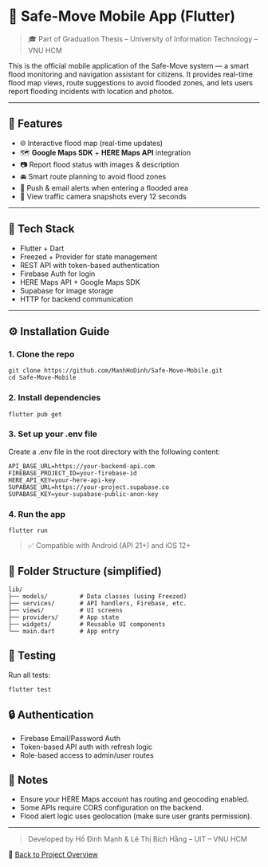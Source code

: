 # 📱 Safe-Move Mobile App (Flutter)

> 🎓 Part of Graduation Thesis – University of Information Technology – VNU HCM  

This is the official mobile application of the Safe-Move system — a smart flood monitoring and navigation assistant for citizens. It provides real-time flood map views, route suggestions to avoid flooded zones, and lets users report flooding incidents with location and photos.

---

## 🚀 Features

- 🌐 Interactive flood map (real-time updates)
- 🗺️ **Google Maps SDK** + **HERE Maps API** integration
- 📷 Report flood status with images & description
- 🚘 Smart route planning to avoid flood zones
- 🔔 Push & email alerts when entering a flooded area
- 📡 View traffic camera snapshots every 12 seconds

---

## 🧱 Tech Stack

- Flutter + Dart  
- Freezed + Provider for state management  
- REST API with token-based authentication  
- Firebase Auth for login  
- HERE Maps API + Google Maps SDK  
- Supabase for image storage  
- HTTP for backend communication

---

## ⚙️ Installation Guide

### 1. Clone the repo

```
git clone https://github.com/ManhHoDinh/Safe-Move-Mobile.git
cd Safe-Move-Mobile
```
### 2. Install dependencies
```
flutter pub get
```
### 3. Set up your .env file
Create a .env file in the root directory with the following content:

```
API_BASE_URL=https://your-backend-api.com
FIREBASE_PROJECT_ID=your-firebase-id
HERE_API_KEY=your-here-api-key
SUPABASE_URL=https://your-project.supabase.co
SUPABASE_KEY=your-supabase-public-anon-key
```
### 4. Run the app
```
flutter run
```
>✅ Compatible with Android (API 21+) and iOS 12+

## 📁 Folder Structure (simplified)
```
lib/
├── models/         # Data classes (using Freezed)
├── services/       # API handlers, Firebase, etc.
├── views/          # UI screens
├── providers/      # App state
├── widgets/        # Reusable UI components
└── main.dart       # App entry
```
## 🧪 Testing
Run all tests:
```
flutter test
```

## 🔒 Authentication
- Firebase Email/Password Auth
- Token-based API auth with refresh logic
- Role-based access to admin/user routes

## 📎 Notes
- Ensure your HERE Maps account has routing and geocoding enabled.
- Some APIs require CORS configuration on the backend.
- Flood alert logic uses geolocation (make sure user grants permission).


---
> Developed by Hồ Đình Mạnh & Lê Thị Bích Hằng – UIT – VNU HCM

📘 [Back to Project Overview](../)